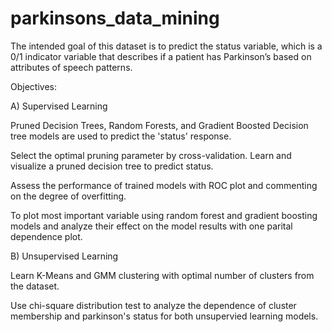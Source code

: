 # parkinsons_data_mining

The intended goal of this dataset is to predict the status variable, which is a 0/1 indicator variable that describes if a patient has Parkinson’s based on attributes of speech 
patterns. 

Objectives:

A) Supervised Learning

  Pruned Decision Trees, Random Forests, and Gradient Boosted Decision tree models are used to predict the 'status' response.
  
  Select the optimal pruning parameter by cross-validation. Learn and visualize a pruned decision tree to predict status.
  
  Assess the performance of trained models with ROC plot and commenting on the degree of overfitting.
  
  To plot most important variable using random forest and gradient boosting models and analyze their effect on the model results with one parital dependence plot.

B) Unsupervised Learning 

  Learn K-Means and GMM clustering with optimal number of clusters from the dataset.
  
  Use chi-square distribution test to analyze the dependence of cluster membership and parkinson's status for both unsupervied learning models.
  
